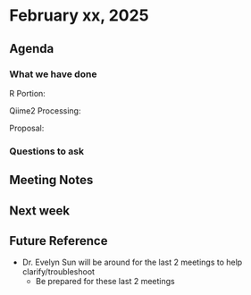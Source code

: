 # February xx, 2025

## Agenda


### What we have done
R Portion:

Qiime2 Processing:

Proposal:

### Questions to ask


## Meeting Notes


## Next week


## Future Reference
- Dr. Evelyn Sun will be around for the last 2 meetings to help clarify/troubleshoot
  - Be prepared for these last 2 meetings 

